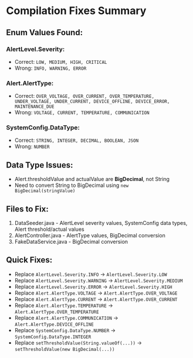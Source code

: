 # Compilation Fixes Summary

## Enum Values Found:

### AlertLevel.Severity:
- Correct: `LOW, MEDIUM, HIGH, CRITICAL`
- Wrong: `INFO, WARNING, ERROR` 

### Alert.AlertType:
- Correct: `OVER_VOLTAGE, OVER_CURRENT, OVER_TEMPERATURE, UNDER_VOLTAGE, UNDER_CURRENT, DEVICE_OFFLINE, DEVICE_ERROR, MAINTENANCE_DUE`
- Wrong: `VOLTAGE, CURRENT, TEMPERATURE, COMMUNICATION`

### SystemConfig.DataType:
- Correct: `STRING, INTEGER, DECIMAL, BOOLEAN, JSON`
- Wrong: `NUMBER`

## Data Type Issues:
- Alert.thresholdValue and actualValue are **BigDecimal**, not String
- Need to convert String to BigDecimal using `new BigDecimal(stringValue)`

## Files to Fix:
1. DataSeeder.java - AlertLevel severity values, SystemConfig data types, Alert threshold/actual values
2. AlertController.java - AlertType values, BigDecimal conversion
3. FakeDataService.java - BigDecimal conversion

## Quick Fixes:
- Replace `AlertLevel.Severity.INFO` → `AlertLevel.Severity.LOW`
- Replace `AlertLevel.Severity.WARNING` → `AlertLevel.Severity.MEDIUM`  
- Replace `AlertLevel.Severity.ERROR` → `AlertLevel.Severity.HIGH`
- Replace `Alert.AlertType.VOLTAGE` → `Alert.AlertType.OVER_VOLTAGE`
- Replace `Alert.AlertType.CURRENT` → `Alert.AlertType.OVER_CURRENT`
- Replace `Alert.AlertType.TEMPERATURE` → `Alert.AlertType.OVER_TEMPERATURE`
- Replace `Alert.AlertType.COMMUNICATION` → `Alert.AlertType.DEVICE_OFFLINE`
- Replace `SystemConfig.DataType.NUMBER` → `SystemConfig.DataType.INTEGER`
- Replace `setThresholdValue(String.valueOf(...))` → `setThresholdValue(new BigDecimal(...))` 